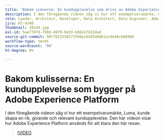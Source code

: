 ```yaml
---
title: 'Bakom scenerna: En kundupplevelse som drivs av Adobe Experience Platform'
description: I den föregående videon såg vi hur ett exempelvarumärke, Luma, kunde skapa en rik, givande och relevant kundupplevelse. Den här videon visar hur Adobe Experience Platform används för att klara den här resan.
role: Leader, Architect, Developer, Data Architect, Data Engineer, Admin, User
jira: KT-4340
thumbnail: 28144.jpg
exl-id: 5ae7707d-799d-4979-9e53-b882e74324ad
source-git-commit: 90f7621536573f60ac6585404b1ac0e49cb08496
workflow-type: tm+mt
source-wordcount: '94'
ht-degree: 0%

---
```


# Bakom kulisserna: En kundupplevelse som bygger på Adobe Experience Platform

I den föregående videon såg vi hur ett exempelvarumärke, Luma, kunde skapa en rik, givande och relevant kundupplevelse. Den här videon visar hur Adobe Experience Platform används för att klara den här resan.

>[!VIDEO](https://video.tv.adobe.com/v/28144?quality=12&learn=on)

